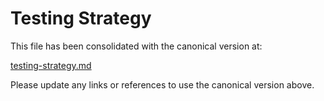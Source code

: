 <!--
Copyright (c) 2025 Eric C. Mumford (@heymumford)

This software was developed with analytical assistance from AI tools 
including Claude 3.7 Sonnet, Claude Code, and Google Gemini Deep Research,
which were used as paid services. All intellectual property rights 
remain exclusively with the copyright holder listed above.

Licensed under the Mozilla Public License 2.0
-->

# Testing Strategy

This file has been consolidated with the canonical version at:

[testing-strategy.md](docs/testing/testing-strategy.md)

Please update any links or references to use the canonical version above.

